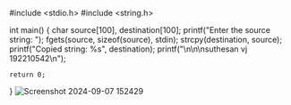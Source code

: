 #include <stdio.h>
#include <string.h>

int main() {
    char source[100], destination[100];
    printf("Enter the source string: ");
    fgets(source, sizeof(source), stdin);
    strcpy(destination, source);
    printf("Copied string: %s", destination);
    printf("\n\n\nsuthesan vj   192210542\n");

    return 0;
}
![Screenshot 2024-09-07 152429](https://github.com/user-attachments/assets/f4d499a4-a8b8-4a76-beb7-fc1491d6f3ce)
